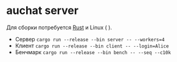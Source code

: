auchat server
=============

Для сборки потребуется [Rust](https://www.rust-lang.org/) и Linux ( ).

* Сервер `cargo run --release --bin server -- --workers=4`
* Клиент `cargo run --release --bin client -- --login=Alice`
* Бенчмарк  `cargo run --release --bin bench -- --seq --c10k`




